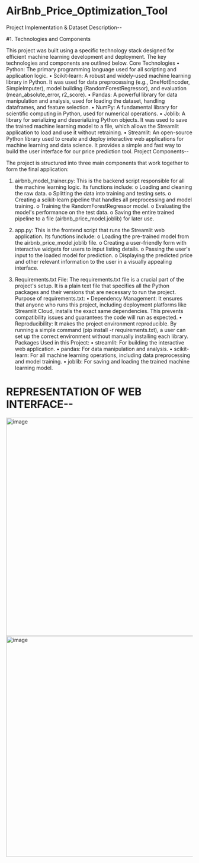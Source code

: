 # AirBnb_Price_Optimization_Tool
Project Implementation & Dataset Description--

#1. Technologies and Components

This project was built using a specific technology stack designed for efficient machine learning development and deployment. The key technologies and components are outlined below.
Core Technologies
•	Python: The primary programming language used for all scripting and application logic.
•	Scikit-learn: A robust and widely-used machine learning library in Python. It was used for data preprocessing (e.g., OneHotEncoder, SimpleImputer), model building (RandomForestRegressor), and evaluation (mean_absolute_error, r2_score).
•	Pandas: A powerful library for data manipulation and analysis, used for loading the dataset, handling dataframes, and feature selection.
•	NumPy: A fundamental library for scientific computing in Python, used for numerical operations.
•	Joblib: A library for serializing and deserializing Python objects. It was used to save the trained machine learning model to a file, which allows the Streamlit application to load and use it without retraining.
•	Streamlit: An open-source Python library used to create and deploy interactive web applications for machine learning and data science. It provides a simple and fast way to build the user interface for our price prediction tool.
Project Components--

The project is structured into three main components that work together to form the final application:

1.	airbnb_model_trainer.py: This is the backend script responsible for all the machine learning logic. Its functions include:
o	Loading and cleaning the raw data.
o	Splitting the data into training and testing sets.
o	Creating a scikit-learn pipeline that handles all preprocessing and model training.
o	Training the RandomForestRegressor model.
o	Evaluating the model's performance on the test data.
o	Saving the entire trained pipeline to a file (airbnb_price_model.joblib) for later use.

2.	app.py: This is the frontend script that runs the Streamlit web application. Its functions include:
o	Loading the pre-trained model from the airbnb_price_model.joblib file.
o	Creating a user-friendly form with interactive widgets for users to input listing details.
o	Passing the user's input to the loaded model for prediction.
o	Displaying the predicted price and other relevant information to the user in a visually appealing interface.

3. Requirements.txt File: The requirements.txt file is a crucial part of the project's setup. It is a plain text file that specifies all the Python packages and their versions that are necessary to run the project.
       Purpose of requirements.txt:
•	Dependency Management: It ensures that anyone who runs this project, including deployment platforms like Streamlit Cloud, installs the exact same dependencies. This prevents compatibility issues and guarantees the code will run as expected.
•	Reproducibility: It makes the project environment reproducible. By running a simple command (pip install -r requirements.txt), a user can set up the correct environment without manually installing each library.
      Packages Used in this Project:
•	streamlit: For building the interactive web application.
•	pandas: For data manipulation and analysis.
•	scikit-learn: For all machine learning operations, including data preprocessing and model training.
•	joblib: For saving and loading the trained machine learning model.


# REPRESENTATION OF WEB INTERFACE--
<img width="1106" height="588" alt="image" src="https://github.com/user-attachments/assets/84519dcd-19ff-4ab8-9e56-dff7d6f06bda" />

<img width="1104" height="595" alt="image" src="https://github.com/user-attachments/assets/bd97f294-ded0-489f-b269-a4938f79a201" />


